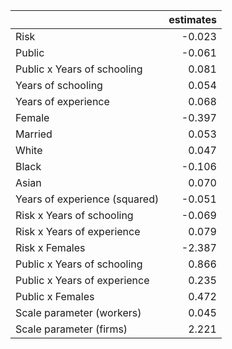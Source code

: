 |                               |   estimates |
|:------------------------------|------------:|
| Risk                          |      -0.023 |
| Public                        |      -0.061 |
| Public x Years of schooling   |       0.081 |
| Years of schooling            |       0.054 |
| Years of experience           |       0.068 |
| Female                        |      -0.397 |
| Married                       |       0.053 |
| White                         |       0.047 |
| Black                         |      -0.106 |
| Asian                         |       0.070 |
| Years of experience (squared) |      -0.051 |
| Risk x Years of schooling     |      -0.069 |
| Risk x Years of experience    |       0.079 |
| Risk x Females                |      -2.387 |
| Public x Years of schooling   |       0.866 |
| Public x Years of experience  |       0.235 |
| Public x Females              |       0.472 |
| Scale parameter (workers)     |       0.045 |
| Scale parameter (firms)       |       2.221 |